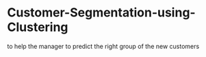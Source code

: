 # Customer-Segmentation-using-Clustering
to help the manager to predict the right group of the new customers
